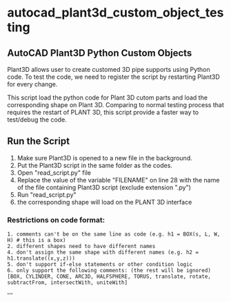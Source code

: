 # autocad_plant3d_custom_object_testing

## AutoCAD Plant3D Python Custom Objects

Plant3D allows user to create customed 3D pipe supports using Python code. To test the code, we need to register the script by restarting Plant3D for every change. 

This script load the python code for Plant 3D cutom parts and load the corresponding shape on Plant 3D. 
Comparing to normal testing process that requires the restart of PLANT 3D, this script provide a faster way to test/debug the code. 


## Run the Script

1. Make sure Plant3D is opened to a new file in the background.
2. Put the Plant3D script in the same folder as the codes.
3. Open "read_script.py" file
4. Replace the value of the variable "FILENAME" on line 28 with the name of the file containing Plant3D script (exclude extension ".py")
5. Run "read_script.py"
6. the corresponding shape will load on the PLANT 3D interface

### Restrictions on code format:        
    1. comments can't be on the same line as code (e.g. h1 = BOX(s, L, W, H) # this is a box)
    2. different shapes need to have different names 
    4. don't assign the same shape with different names (e.g. h2 = h1.translate((x,y,z)))
    5. don't support if-else statements or other condition logic
    6. only support the following comments: (the rest will be ignored)
    [BOX, CYLINDER, CONE, ARC3D, HALFSPHERE, TORUS, translate, rotate, subtractFrom, intersectWith, uniteWith]
'''
